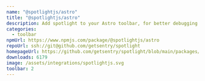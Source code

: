 ```yaml
---
name: "@spotlightjs/astro"
title: "@spotlightjs/astro"
description: Add spotlight to your Astro toolbar, for better debugging.
categories:
  - toolbar
npmUrl: https://www.npmjs.com/package/@spotlightjs/astro
repoUrl: ssh://git@github.com/getsentry/spotlight
homepageUrl: https://github.com/getsentry/spotlight/blob/main/packages/astro/README.md
downloads: 6179
image: /assets/integrations/spotlightjs.svg
toolbar: 2
---
```

